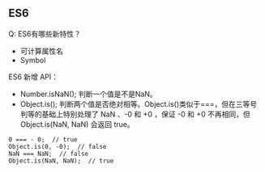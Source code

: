 ## ES6
Q: ES6有哪些新特性？
* 可计算属性名
* Symbol


ES6 新增 API：
* Number.isNaN(); 判断一个值是不是NaN。
* Object.is(); 判断两个值是否绝对相等。Object.is()类似于===，但在三等号判等的基础上特别处理了 NaN 、-0 和 +0 ，保证 -0 和 +0 不再相同，但 Object.is(NaN, NaN) 会返回 true。
```
0 === - 0;  // true
Object.is(0, -0);  // false
NaN === NaN;  // false
Object.is(NaN, NaN);  // true
```